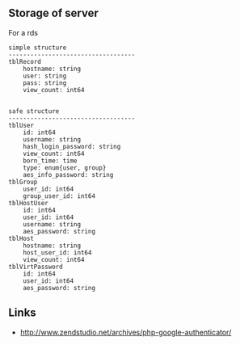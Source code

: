 ## Storage of server

For a rds

	simple structure
	-----------------------------------
	tblRecord
		hostname: string
		user: string
		pass: string
		view_count: int64
		
	
	safe structure
	-----------------------------------
	tblUser
		id: int64 
		username: string
		hash_login_password: string
		view_count: int64
		born_time: time
		type: enum{user, group}
		aes_info_password: string
	tblGroup
		user_id: int64
		group_user_id: int64
	tblHostUser
		id: int64
		user_id: int64
		username: string
		aes_password: string
	tblHost
		hostname: string
		host_user_id: int64
		view_count: int64
	tblVirtPassword
		id: int64
		user_id: int64
		aes_password: string

## Links
* <http://www.zendstudio.net/archives/php-google-authenticator/>
		

